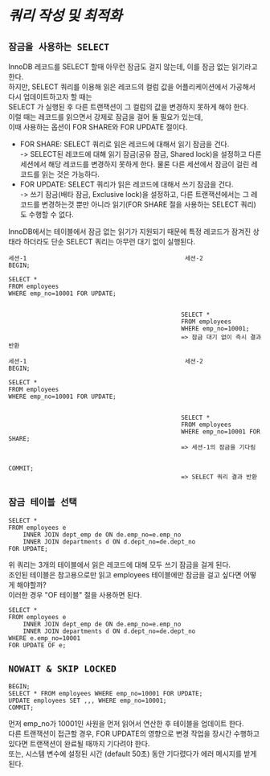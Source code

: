 # ***쿼리 작성 및 최적화***  

## `잠금을 사용하는 SELECT`  
InnoDB 레코드를 SELECT 할때 아무런 잠금도 걸지 않는데, 이를 잠금 없는 읽기라고 한다.  
하지만, SELECT 쿼리를 이용해 읽은 레코드의 컬럼 값을 어플리케이션에서 가공해서 다시 업데이트하고자 할 때는  
SELECT 가 실행된 후 다른 트랜잭션이 그 컬럼의 값을 변경하지 못하게 해야 한다.  
이럴 때는 레코드를 읽으면서 강제로 잠금을 걸어 둘 필요가 있는데,  
이때 사용하는 옵션이 FOR SHARE와 FOR UPDATE 절이다.  
- FOR SHARE: SELECT 쿼리로 읽은 레코드에 대해서 읽기 잠금을 건다.  
    -> SELECT된 레코드에 대해 읽기 잠금(공유 잠금, Shared lock)을 설정하고 다른 세션에서 해당 레코드를 변경하지 못하게 한다. 물론 다른 세션에서 잠금이 걸린 레코드를 읽는 것은 가능하다.    
- FOR UPDATE: SELECT 쿼리가 읽은 레코드에 대해서 쓰기 잠금을 건다.  
    -> 쓰기 잠금(배타 잠금, Exclusive lock)을 설정하고, 다른 트랜잭션에서는 그 레코드를 변경하는것 뿐만 아니라 읽기(FOR SHARE 절을 사용하는 SELECT 쿼리)도 수행할 수 없다.  

InnoDB에서는 테이블에서 잠금 없는 읽기가 지원되기 때문에 특정 레코드가 잠겨진 상태라 하더라도 단순 SELECT 쿼리는 아무런 대기 없이 실행된다.  

```  
세션-1                                            세션-2
BEGIN;

SELECT *                                         
FROM employees
WHERE emp_no=10001 FOR UPDATE;


                                                SELECT *
                                                FROM employees
                                                WHERE emp_no=10001;
                                                => 잠금 대기 없이 즉시 결과 반환
```


```
세션-1                                            세션-2
BEGIN;

SELECT *                                         
FROM employees
WHERE emp_no=10001 FOR UPDATE;


                                                SELECT *
                                                FROM employees
                                                WHERE emp_no=10001 FOR SHARE;
                                                => 세션-1의 잠금을 기다림


COMMIT;
                                                => SELECT 쿼리 결과 반환                                                                    
```


## `잠금 테이블 선택`  

```
SELECT *
FROM employees e
    INNER JOIN dept_emp de ON de.emp_no=e.emp_no
    INNER JOIN departments d ON d.dept_no=de.dept_no
FOR UPDATE;
```

위 쿼리는 3개의 테이블에서 읽은 레코드에 대해 모두 쓰기 잠금을 걸게 된다.  
조인된 테이블은 참고용으로만 읽고 employees 테이블에만 잠금을 걸고 싶다면 어떻게 해야할까?  
이러한 경우 "OF 테이블" 절을 사용하면 된다.  

```
SELECT *
FROM employees e
    INNER JOIN dept_emp de ON de.emp_no=e.emp_no
    INNER JOIN departments d ON d.dept_no=de.dept_no
WHERE e.emp_no=10001    
FOR UPDATE OF e;
```  

## `NOWAIT & SKIP LOCKED`  

```
BEGIN;
SELECT * FROM employees WHERE emp_no=10001 FOR UPDATE;
UPDATE employees SET ,,, WHERE emp_no=10001;
COMMIT;
```  
먼저 emp_no가 10001인 사원을 먼저 읽어서 연산한 후 테이블을 업데이트 한다.  
다른 트랜잭션이 접근할 경우, FOR UPDATE의 영향으로 변경 작업을 장시간 수행하고 있다면 트랜잭션이 완료될 때까지 기다려야 한다.  
또는, 시스템 변수에 설정된 시간 (default 50초) 동안 기다렸다가 에러 메시지를 받게 된다.  

